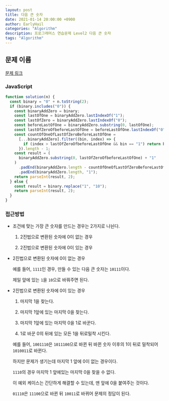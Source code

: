 ```yaml
---
layout: post
title: 다음 큰 숫자
date: 2021-01-14 20:00:00 +0900
author: EarlyHail
categories: "Algorithm"
description: 프로그래머스 연습문제 Level2 다음 큰 숫자
tags: "Algorithm"
---
```


## 문제 이름

[문제 링크](https://programmers.co.kr/learn/courses/30/lessons/12911#)

### JavaScript

```javascript
function solution(n) {
  const binary = "0" + n.toString(2);
  if (binary.includes("0")) {
    const binaryAddZero = binary;
    const lastOfOne = binaryAddZero.lastIndexOf("1");
    const lastOfZero = binaryAddZero.lastIndexOf("0");
    const beforeLastOfOne = binaryAddZero.substring(0, lastOfOne);
    const lastOfZeroOfbeforeLastOfOne = beforeLastOfOne.lastIndexOf("0");
    const countOfOneOfLastOfZeroBeforeLastOfOne =
      [...binaryAddZero].filter((bin, index) => {
        if (index > lastOfZeroOfbeforeLastOfOne && bin == "1") return bin;
      }).length - 1;
    const result = (
      binaryAddZero.substring(0, lastOfZeroOfbeforeLastOfOne) + "1"
    )
      .padEnd(binaryAddZero.length - countOfOneOfLastOfZeroBeforeLastOfOne, "0")
      .padEnd(binaryAddZero.length, "1");
    return parseInt(result, 2);
  } else {
    const result = binary.replace("1", "10");
    return parseInt(result, 2);
  }
}
```

### 접근방법

- 조건에 맞는 가장 큰 숫자를 만드는 경우는 2가지로 나뉜다.

  1.  2진법으로 변환된 숫자에 0이 없는 경우

  2.  2진법으로 변환된 숫자에 0이 있는 경우

- 2진법으로 변환된 숫자에 0이 없는 경우

  예를 들어, `1111`인 경우, 만들 수 있는 다음 큰 숫자는 `10111`이다.

  제일 앞에 있는 `1`을 `10`으로 바꿔주면 된다.

- 2진법으로 변환된 숫자에 0이 있는 경우

  1. 마지막 1을 찾는다.

  2. 마지막 1앞에 있는 마지막 0을 찾는다.

  3. 마지막 1앞에 있는 마지막 0을 1로 바꾼다.

  4. 1로 바꾼 0의 뒤에 있는 모든 1을 뒤로밀착 시킨다.

  예를 들어, `1001110`은 `1011100`으로 바뀐 뒤 바뀐 숫자 이후의 1이 뒤로 밀착되어 `1010011`로 바뀐다.

  하지만 문제가 생기는데 마지막 1 앞에 0이 없는 경우이다.

  `1110`의 경우 마지막 1 앞에있는 마지막 0을 찾을 수 없다.

  이 예외 케이스는 간단하게 해결할 수 있는데, 맨 앞에 0을 붙여주는 것이다.

  `01110`은 `11100`으로 바뀐 뒤 `10011`로 바뀌어 문제의 정답이 된다.
